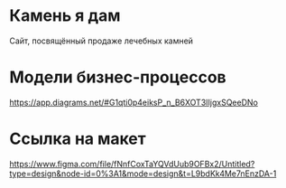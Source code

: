 # Камень я дам
Сайт, посвящённый продаже лечебных камней


# Модели бизнес-процессов 
https://app.diagrams.net/#G1qti0p4eiksP_n_B6XOT3IIjgxSQeeDNo

# Ссылка на макет
https://www.figma.com/file/fNnfCoxTaYQVdUub9OFBx2/Untitled?type=design&node-id=0%3A1&mode=design&t=L9bdKk4Me7nEnzDA-1
